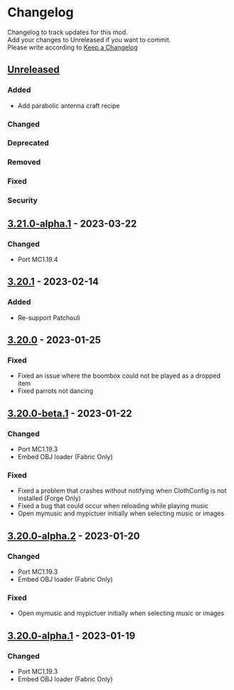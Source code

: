 # Changelog

Changelog to track updates for this mod.  
Add your changes to Unreleased if you want to commit.  
Please write according to [Keep a Changelog](https://keepachangelog.com/en/1.0.0/)

## [Unreleased]

### Added

- Add parabolic antenna craft recipe

### Changed

### Deprecated

### Removed

### Fixed

### Security

## [3.21.0-alpha.1] - 2023-03-22

### Changed

- Port MC1.19.4

## [3.20.1] - 2023-02-14

### Added

- Re-support Patchouli

## [3.20.0] - 2023-01-25

### Fixed

- Fixed an issue where the boombox could not be played as a dropped item
- Fixed parrots not dancing

## [3.20.0-beta.1] - 2023-01-22

### Changed

- Port MC1.19.3
- Embed OBJ loader (Fabric Only)

### Fixed

- Fixed a problem that crashes without notifying when ClothConfig is not installed (Forge Only)
- Fixed a bug that could occur when reloading while playing music
- Open mymusic and mypictuer initially when selecting music or images

## [3.20.0-alpha.2] - 2023-01-20

### Changed

- Port MC1.19.3
- Embed OBJ loader (Fabric Only)

### Fixed

- Open mymusic and mypictuer initially when selecting music or images

## [3.20.0-alpha.1] - 2023-01-19

### Changed

- Port MC1.19.3
- Embed OBJ loader (Fabric Only)

[Unreleased]: https://github.com/TeamFelnull/IamMusicPlayer/compare/v3.21.0-alpha.1...HEAD

[3.21.0-alpha.1]: https://github.com/TeamFelnull/IamMusicPlayer/compare/v3.20.1...v3.21.0-alpha.1

[3.20.1]: https://github.com/TeamFelnull/IamMusicPlayer/compare/v3.20.0...v3.20.1

[3.20.0]: https://github.com/TeamFelnull/IamMusicPlayer/compare/v3.20.0-beta.1...v3.20.0

[3.20.0-beta.1]: https://github.com/TeamFelnull/IamMusicPlayer/compare/v3.20.0-alpha.2...v3.20.0-beta.1

[3.20.0-alpha.1]: https://github.com/TeamFelnull/IamMusicPlayer/commits/v3.20.0-alpha.1

[3.20.0-alpha.2]: https://github.com/TeamFelnull/IamMusicPlayer/compare/v3.20.0-alpha.1...v3.20.0-alpha.2
